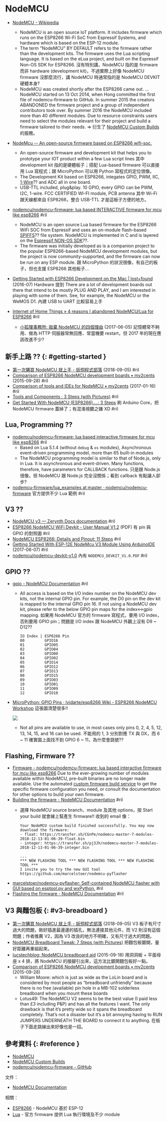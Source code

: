 # NodeMCU

  - [NodeMCU \- Wikipedia](https://en.wikipedia.org/wiki/NodeMCU)
      - NodeMCU is an open source IoT platform. It includes firmware which runs on the ESP8266 Wi-Fi SoC from Espressif Systems, and hardware which is based on the ESP-12 module.
      - The term "NodeMCU" BY DEFAULT refers to the firmware rather than the development kits. The firmware uses the Lua scripting language. It is based on the eLua project, and built on the Espressif Non-OS SDK for ESP8266. 沒有特別講，NodeMCU 指的是 firmware 而非 hardware (development kit)，不過實際上好像 NodeMCU firmware 沒那麼流行，講 NodeMCU 時通常指的是 NodeMCU DEVKIT 硬體本身?
      - NodeMCU was created shortly after the ESP8266 came out. ... NodeMCU started on 13 Oct 2014, when Hong committed the first file of nodemcu-firmware to GitHub. In summer 2015 the creators ABANDONED the firmware project and a group of independent contributors took over. By summer 2016 the NodeMCU included more than 40 different modules. Due to resource constraints users need to select the modules relevant for their project and build a firmware tailored to their needs. => 衍生了 [NodeMCU Custom Builds](https://nodemcu-build.com/) 的服務。

  - [NodeMcu \-\- An open\-source firmware based on ESP8266 wifi\-soc\.](http://www.nodemcu.com/index_en.html)
      - An open-source firmware and development kit that helps you to prototype your IOT product within a few Lua script lines 其中 development kit 指的是硬體板子；搭配 Lua-based firmware 可以直接用 Lua 寫程式；跟 MicroPython 可以用 Python 寫程式的定位很像。
      - The Development Kit based on ESP8266, integates GPIO, PWM, IIC, [1-Wire](https://nodemcu.readthedocs.io/en/master/en/modules/ow/)?? and ADC all in one board.
      - USB-TTL included, plug&play. 10 GPIO, every GPIO can be PWM, I2C, 1-wire. FCC CERTIFIED WI-FI module, PCB antenna 其中 Wi-Fi 跟天線都來自 ESP8266，整合 USB-TTL 才是這板子方便的地方。

  - [nodemcu/nodemcu\-firmware: lua based INTERACTIVE firmware for mcu like esp8266](https://github.com/nodemcu/nodemcu-firmware) #ril
      - NodeMCU is an open source Lua based firmware for the ESP8266 WiFi SOC from Espressif and uses an on-module flash-based [SPIFFS](https://github.com/pellepl/spiffs)?? file system. NodeMCU is implemented in C and is layered on the [Espressif NON-OS SDK](https://github.com/espressif/ESP8266_NONOS_SDK)??.
      - The firmware was initially developed as is a companion project to the popular ESP8266-based NodeMCU development modules, but the project is now community-supported, and the firmware can now be run on any ESP module. 跟 MicroPython 的狀況很像，有自己的板子，但也支援 ESP8266 其他板子...

  - [Getting Started with ESP8266 Development on the Mac \| lost\+found](http://blog.dushin.net/2016/07/getting-started-with-esp8266-development-on-the-mac/) (2016-07) Hardware 提到 There are a lot of development boards out there that intend to be mostly PLUG AND PLAY, and I am interested in playing with some of them. See, for example, the NodeMCU or the WeMOS D1. 內建 USB to UART 比較容易上手

  - [Internet of Home Things » 4 reasons I abandoned NodeMCU/Lua for ESP8266](https://internetofhomethings.com/homethings/?p=424) #ril
      - [小狐狸事務所: 拋棄 NodeMCU 的四個理由](http://yhhuang1966.blogspot.com/2017/06/nodemcu.html) (2017-06-05) 記憶體常不夠用、做為 HTTP 伺服器常無回應、常當機要 restart，但 2017 年的現在應該改進不少?

## 新手上路 ?? {: #getting-started }

  - [第一次購買 NodeMCU 就上手 \- 妖恫程式部落](https://blog.everlearn.tw/nodemcu/%E7%AC%AC%E4%B8%80%E6%AC%A1%E8%B3%BC%E8%B2%B7-nodemcu-%E5%B0%B1%E4%B8%8A%E6%89%8B) (2018-09-05) #ril
  - [Comparison of ESP8266 NodeMCU development boards • my2cents](https://frightanic.com/iot/comparison-of-esp8266-nodemcu-development-boards/) (2015-09-28) #ril
  - [Comparison of tools and IDEs for NodeMCU • my2cents](https://frightanic.com/iot/tools-ides-nodemcu/) (2017-01-16) #ril
  - [Tools and Components : 3 Steps (with Pictures)](https://www.instructables.com/id/Getting-Started-With-NodeMCU-All-in-One-Guide/) #ril
  - [Get Started With NodeMCU (ESP8266)\.\.\.\.: 3 Steps](https://www.instructables.com/id/Get-Started-With-NodeMCU/) 刷 Arduino Core，把 NodeMCU firmware 蓋掉了；有混淆視聽之嫌 XD #ril

## Lua, Programming ??

  - [nodemcu/nodemcu\-firmware: lua based interactive firmware for mcu like esp8266](https://github.com/nodemcu/nodemcu-firmware) #ril
      - Based on Lua 5.1.4 (without `debug` & `os` modules), Asynchronous event-driven programming model, more than 65 built-in modules
      - The NodeMCU programming model is similar to that of Node.js, only in Lua. It is asynchronous and event-driven. Many functions, therefore, have parameters for CALLBACK functions. 只是跟 Node.js 很像，但 NodeMCU 跟 Node.js 完全沒關係；看到 callback 有點讓人卻步?
  - [nodemcu\-firmware/lua\_examples at master · nodemcu/nodemcu\-firmware](https://github.com/nodemcu/nodemcu-firmware/tree/master/lua_examples) 官方提供不少 Lua 範例 #ril

## V3 ??

  - [NodeMCU v3 — Zerynth Docs documentation](https://docs.zerynth.com/latest/official/board.zerynth.nodemcu3/docs/index.html) #ril
  - [ESP8266 NodeMCU WiFi Devkit - User Manual V1.2](http://www.handsontec.com/pdf_learn/esp8266-V10.pdf) (PDF) 有 pin 與 GPIO 的對照圖 #ril
  - [NodeMCU ESP8266: Details and Pinout: 11 Steps](https://www.instructables.com/id/NodeMCU-ESP8266-Details-and-Pinout/) #ril
  - [Getting Started With ESP\-12E NodeMcu V3 Module Using ArduinoIDE](https://www.c-sharpcorner.com/article/blinking-led-by-esp-12e-nodemcu-v3-module-using-arduinoide/) (2017-06-07) #ril
  - [nodemcu/nodemcu\-devkit\-v1\.0](https://github.com/nodemcu/nodemcu-devkit-v1.0) 內有 `NODEMCU_DEVKIT_V1.0.PDF` #ril

## GPIO ??

  - [gpio \- NodeMCU Documentation](https://nodemcu.readthedocs.io/en/master/en/modules/gpio/) #ril
      - All access is based on the I/O index number on the NodeMCU dev kits, not the internal GPIO pin. For example, the D0 pin on the dev kit is mapped to the internal GPIO pin 16. If not using a NodeMCU dev kit, please refer to the below GPIO pin maps for the index↔gpio mapping. 如果用 NodeMCU 官方的 firmware 寫程式，要用 I/O index，否則要用 GPIO pin；問題是 I/O index 跟 NodeMCU 外觀上沒有 D9 ~ D12??

            IO Index | ESP8266 Pin
            00         GPIO16
            01         GPIO05
            02         GPIO04
            03         GPIO00
            04         GPIO02
            05         GPIO14
            06         GPIO12
            07         GPIO13
            08         GPIO15
            09         GPIO03
            10         GPIO01
            11         GPIO09
            12         GPIO10

  - [MicroPython: GPIO Pins · lvidarte/esp8266 Wiki - ESP8266 NodeMCU Workshop](https://github.com/lvidarte/esp8266/wiki/MicroPython:-GPIO-Pins) 這張圖清楚很多!!

      ![](https://raw.githubusercontent.com/lvidarte/esp8266/master/nodemcu_pins.png)

      - Not all pins are available to use, in most cases only pins 0, 2, 4, 5, 12, 13, 14, 15, and 16 can be used. 不能用的 1, 3 分別對應 TX 與 DX，而 6 ~ 11 確實圖上面找不到 GPIO 6 ~ 11，為什麼會跳號??

## Flashing, Firmware ??

  - [Firmware - nodemcu/nodemcu\-firmware: lua based interactive firmware for mcu like esp8266](https://github.com/nodemcu/nodemcu-firmware#releases) Due to the ever-growing number of modules available within NodeMCU, pre-built binaries are no longer made available. Use the automated [custom firmware build service](http://nodemcu-build.com/) to get the specific firmware configuration you need, or consult the documentation for other options to build your own firmware.
  - [Building the firmware \- NodeMCU Documentation](https://nodemcu.readthedocs.io/en/master/en/build/) #ril
      - 選擇 NodeMCU source branch、module 及其他 options，按 Start your build 就會線上幫產生 firmware!! 收到的 email 像：

            Your NodeMCU custom build finished successfully. You may now download the firmware:
            - float: https://transfer.sh/CGnPe/nodemcu-master-7-modules-2018-12-13-01-06-39-float.bin
            - integer: https://transfer.sh/pj3Jh/nodemcu-master-7-modules-2018-12-13-01-06-39-integer.bin

            ...
            *** NEW FLASHING TOOL *** NEW FLASHING TOOL *** NEW FLASHING TOOL ***
            I invite you to try the new GUI tool https://github.com/marcelstoer/nodemcu-pyflasher

  - [marcelstoer/nodemcu\-pyflasher: Self\-contained NodeMCU flasher with GUI based on esptool\.py and wxPython\.](https://github.com/marcelstoer/nodemcu-pyflasher) #ril
  - [Flashing the firmware \- NodeMCU Documentation](https://nodemcu.readthedocs.io/en/master/en/flash/) #ril

## V3 與麵包板 {: #v3-breadboard }

  - [第一次購買 NodeMCU 就上手 \- 妖恫程式部落](https://blog.everlearn.tw/nodemcu/第一次購買-nodemcu-就上手) (2018-09-05) V3 板子有尺寸過大的問題，剛好插進最邊邊的插孔，無法連接其他元件，而 V2 則沒有這個問題；作者推薦 V2，因為 V3 改良的地方不明確，又有尺寸過大的問題。
  - [NodeMCU Breadboard Tweak: 7 Steps (with Pictures)](https://www.instructables.com/id/NodeMCU-Breadboard-Tweak/) 把麵包板鋸開，量好距離再重組起來。
  - [lucstechblog: NodeMCU breadboard aid](https://lucstechblog.blogspot.com/2015/09/nodemcu-breadboard-aid.html) (2015-09-18) 用洞洞板 + 平面母座 x 4 排，將 NodeMCU 的接腳引出來，這方法比鋸開麵包板好一點。
  - [Comparison of ESP8266 NodeMCU development boards • my2cents](https://frightanic.com/iot/comparison-of-esp8266-nodemcu-development-boards/) (2015-09-28)
      - William Moore: which is just as wide as the LoLin board and is considered by most people as “breadboard unfriendly” because there is no free (available) pin hole in a MB-102 solderless breadboard when you mount these boards
      - Lotus49: The NodeMCU V2 seems to be the best value (I paid less than £3 including P&P) and has all the features I want. The only drawback is that it’s pretty wide so it spans the breadboard completely. That’s not a disaster but it’s a bit annoying having to RUN JUMPERS UNDERNEATH THE BOARD to connect it to anything. 在板子下面走跳線出來好像也是一招。

## 參考資料 {: #reference }

  - [NodeMCU](http://www.nodemcu.com/index_en.html)
  - [NodeMCU Custom Builds](https://nodemcu-build.com/)
  - [nodemcu/nodemcu-firmware - GitHub](https://github.com/nodemcu/nodemcu-firmware)

文件：

  - [NodeMCU Documentation](https://nodemcu.readthedocs.io/)

相關：

  - [ESP8266](esp8266.md) - NodeMCU 基於 ESP-12
  - [Lua](lua.md) - 官方 firmware 提供 Lua 執行環境及不少 module
